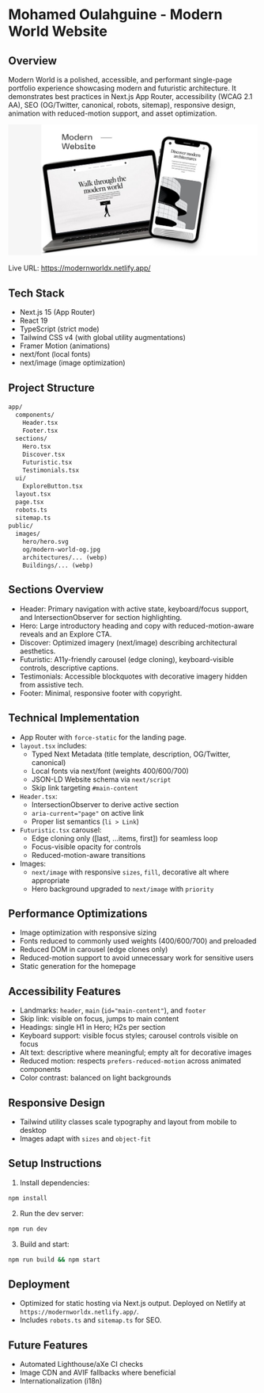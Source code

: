 # Mohamed Oulahguine - Modern World Website

## Overview

Modern World is a polished, accessible, and performant single-page portfolio experience showcasing modern and futuristic architecture. It demonstrates best practices in Next.js App Router, accessibility (WCAG 2.1 AA), SEO (OG/Twitter, canonical, robots, sitemap), responsive design, animation with reduced-motion support, and asset optimization.

![modernworld Preview](./public/images/og/modern-world-og.jpg)

Live URL: https://modernworldx.netlify.app/

## Tech Stack

- Next.js 15 (App Router)
- React 19
- TypeScript (strict mode)
- Tailwind CSS v4 (with global utility augmentations)
- Framer Motion (animations)
- next/font (local fonts)
- next/image (image optimization)

## Project Structure

```
app/
  components/
    Header.tsx
    Footer.tsx
  sections/
    Hero.tsx
    Discover.tsx
    Futuristic.tsx
    Testimonials.tsx
  ui/
    ExploreButton.tsx
  layout.tsx
  page.tsx
  robots.ts
  sitemap.ts
public/
  images/
    hero/hero.svg
    og/modern-world-og.jpg
    architectures/... (webp)
    Buildings/... (webp)
```

## Sections Overview

- Header: Primary navigation with active state, keyboard/focus support, and IntersectionObserver for section highlighting.
- Hero: Large introductory heading and copy with reduced-motion-aware reveals and an Explore CTA.
- Discover: Optimized imagery (next/image) describing architectural aesthetics.
- Futuristic: A11y-friendly carousel (edge cloning), keyboard-visible controls, descriptive captions.
- Testimonials: Accessible blockquotes with decorative imagery hidden from assistive tech.
- Footer: Minimal, responsive footer with copyright.

## Technical Implementation

- App Router with `force-static` for the landing page.
- `layout.tsx` includes:
  - Typed Next Metadata (title template, description, OG/Twitter, canonical)
  - Local fonts via next/font (weights 400/600/700)
  - JSON-LD Website schema via `next/script`
  - Skip link targeting `#main-content`
- `Header.tsx`:
  - IntersectionObserver to derive active section
  - `aria-current="page"` on active link
  - Proper list semantics (`li > Link`)
- `Futuristic.tsx` carousel:
  - Edge cloning only ([last, ...items, first]) for seamless loop
  - Focus-visible opacity for controls
  - Reduced-motion-aware transitions
- Images:
  - `next/image` with responsive `sizes`, `fill`, decorative alt where appropriate
  - Hero background upgraded to `next/image` with `priority`

## Performance Optimizations

- Image optimization with responsive sizing
- Fonts reduced to commonly used weights (400/600/700) and preloaded
- Reduced DOM in carousel (edge clones only)
- Reduced-motion support to avoid unnecessary work for sensitive users
- Static generation for the homepage

## Accessibility Features

- Landmarks: `header`, `main` (`id="main-content"`), and `footer`
- Skip link: visible on focus, jumps to main content
- Headings: single H1 in Hero; H2s per section
- Keyboard support: visible focus styles; carousel controls visible on focus
- Alt text: descriptive where meaningful; empty alt for decorative images
- Reduced motion: respects `prefers-reduced-motion` across animated components
- Color contrast: balanced on light backgrounds

## Responsive Design

- Tailwind utility classes scale typography and layout from mobile to desktop
- Images adapt with `sizes` and `object-fit`

## Setup Instructions

1. Install dependencies:

```bash
npm install
```

2. Run the dev server:

```bash
npm run dev
```

3. Build and start:

```bash
npm run build && npm start
```

## Deployment

- Optimized for static hosting via Next.js output. Deployed on Netlify at `https://modernworldx.netlify.app/`.
- Includes `robots.ts` and `sitemap.ts` for SEO.

## Future Features

- Automated Lighthouse/aXe CI checks
- Image CDN and AVIF fallbacks where beneficial
- Internationalization (i18n)
